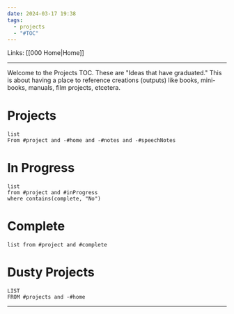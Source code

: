 ```yaml
---
date: 2024-03-17 19:38
tags:
  - projects
  - "#TOC"
---
```

Links: [[000 Home|Home]]

---
Welcome to the Projects TOC. These are "Ideas that have graduated." This is about having a place to reference creations (outputs) like books, mini-books, manuals, film projects, etcetera. 
# Projects
```dataview
list
From #project and -#home and -#notes and -#speechNotes
```
# In Progress
```dataview
list
from #project and #inProgress 
where contains(complete, "No")
```
# Complete
```dataview
list from #project and #complete 
```
# Dusty Projects
```dataview
LIST
FROM #projects and -#home
```

---
